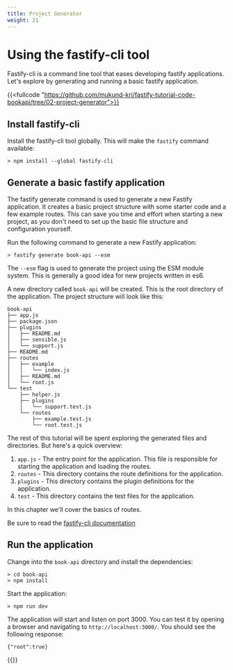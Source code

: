 ```yaml
---
title: Project Generator
weight: 21
---
```


# Using the fastify-cli tool

Fastify-cli is a command line tool that eases developing fastify applications. Let's
explore by generating and running a basic fastify application.

{{<fullcode "https://github.com/mukund-kri/fastify-tutorial-code-bookapi/tree/02-project-generator">}}

## Install fastify-cli

Install the fastify-cli tool globally. This will make the `fastify` command available:

```shell
> npm install --global fastify-cli
```

## Generate a basic fastify application

The fastify generate command is used to generate a new Fastify application. It creates 
a basic project structure with some starter code and a few example routes. This can 
save you time and effort when starting a new project, as you don't need to set up the 
basic file structure and configuration yourself.

Run the following command to generate a new Fastify application:


```shell
> fastify generate book-api --esm
```

The `--esm` flag is used to generate the project using the ESM module system. This is
generally a good idea for new projects written in es6.

A new directory called `book-api` will be created. This is the root directory of the
application. The project structure will look like this:

```
book-api
├── app.js
├── package.json
├── plugins
│   ├── README.md
│   ├── sensible.js
│   └── support.js
├── README.md
├── routes
│   ├── example
│   │   └── index.js
│   ├── README.md
│   └── root.js
└── test
    ├── helper.js
    ├── plugins
    │   └── support.test.js
    └── routes
        ├── example.test.js
        └── root.test.js
```

The rest of this tutorial will be spent exploring the generated files and directories.
But here's a quick overview:

1. `app.js` - The entry point for the application. This file is responsible for starting
   the application and loading the routes.
2. `routes` - This directory contains the route definitions for the application.
3. `plugins` - This directory contains the plugin definitions for the application.
4. `test` - This directory contains the test files for the application.

In this chapter we'll cover the basics of routes.

Be sure to read the [fastify-cli documentation](https://github.com/fastify/fastify-cli/blob/master/README.md)
## Run the application

Change into the `book-api` directory and install the dependencies:

```shell
> cd book-api
> npm install
```

Start the application:

```shell
> npm run dev
```

The application will start and listen on port 3000. You can test it by opening a browser
and navigating to `http://localhost:3000/`. You should see the following response:

```
{"root":true}
```





{{<pagebottomnav>}}